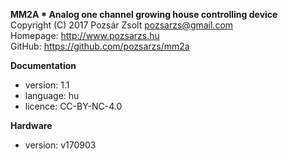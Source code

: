 **MM2A * Analog one channel growing house controlling device**  
Copyright (C) 2017 Pozsár Zsolt <pozsarzs@gmail.com>  
Homepage: <http://www.pozsarzs.hu>  
GitHub: <https://github.com/pozsarzs/mm2a>

**Documentation**

- version:             1.1
- language:            hu
- licence:             CC-BY-NC-4.0

**Hardware**

 - version:            v170903
